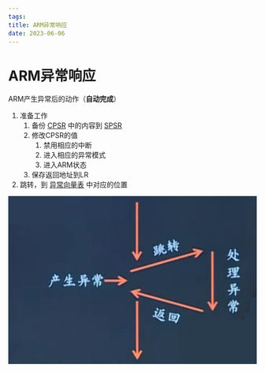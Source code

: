 ```yaml
---
tags: 
title: ARM异常响应
date: 2023-06-06
---
```

# ARM异常响应

ARM产生异常后的动作（**自动完成**）

1. 准备工作
	1. 备份 [CPSR](CPSR寄存器.md) 中的内容到 [SPSR](SPSR寄存器.md)
	2. 修改CPSR的值
		1. 禁用相应的中断
		2. 进入相应的异常模式
		3. 进入ARM状态
	3. 保存返回地址到LR
2. 跳转，到 [异常向量表](异常向量表.md) 中对应的位置

![|350](assets/20230606054200408.png)